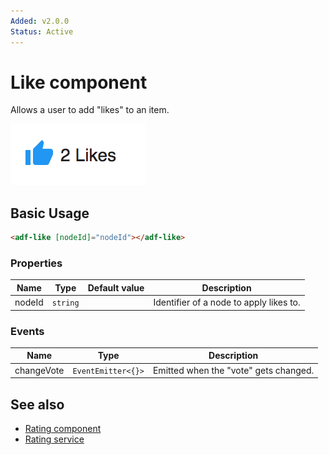 ```yaml
---
Added: v2.0.0
Status: Active
---
```

# Like component

Allows a user to add "likes" to an item.

![Custom columns](../docassets/images/social1.png)

## Basic Usage

```html
<adf-like [nodeId]="nodeId"></adf-like>
```

### Properties

| Name | Type | Default value | Description |
| ---- | ---- | ------------- | ----------- |
| nodeId | `string` |  | Identifier of a node to apply likes to.  |

### Events

| Name | Type | Description |
| ---- | ---- | ----------- |
| changeVote | `EventEmitter<{}>` | Emitted when the "vote" gets changed. |

## See also

-   [Rating component](rating.component.md)
-   [Rating service](rating.service.md)

